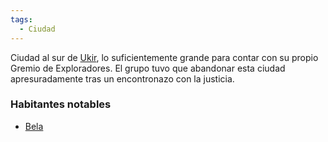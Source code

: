 ```yaml
---
tags:
  - Ciudad
---
```

Ciudad al sur de [Ukir](Ukir.md), lo suficientemente grande para contar con su propio Gremio de Exploradores.
El grupo tuvo que abandonar esta ciudad apresuradamente tras un encontronazo con la justicia.
### Habitantes notables
- [Bela](../Personajes/Bela.md)